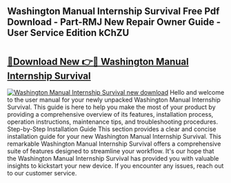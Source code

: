 ## Washington Manual Internship Survival Free Pdf Download - Part-RMJ New Repair Owner Guide - User Service Edition kChZU

# <h2><a href="http://bc71780.oget.top/?id=Washington+Manual+Internship+Survival">🔗Download New 👉🔴 Washington Manual Internship Survival</a></h2>

[![Washington Manual Internship Survival new download](https://i.imgur.com/5g1atiW.png)](http://bc71780.oget.top/?id=Washington+Manual+Internship+Survival)
Hello and welcome to the user manual for your newly unpacked Washington Manual Internship Survival. This guide is here to help you make the most of your product by providing a comprehensive overview of its features, installation process, operation instructions, maintenance tips, and troubleshooting procedures. Step-by-Step Installation Guide This section provides a clear and concise installation guide for your new Washington Manual Internship Survival. This remarkable Washington Manual Internship Survival offers a comprehensive suite of features designed to streamline your workflow. It's our hope that the Washington Manual Internship Survival has provided you with valuable insights to kickstart your new device. If you encounter any issues, reach out to our customer service.
